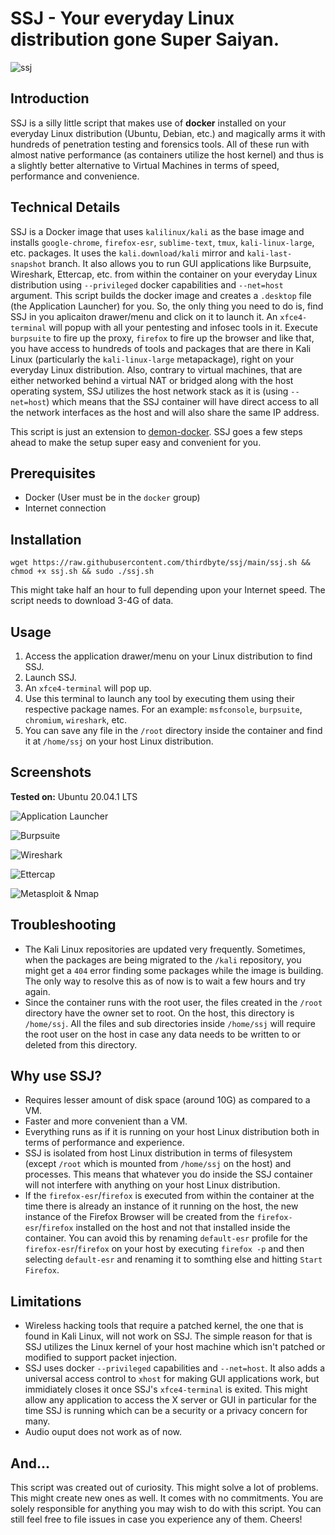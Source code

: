 # SSJ - Your everyday Linux distribution gone Super Saiyan.
![ssj](https://raw.githubusercontent.com/thirdbyte/ssj/main/ssj.png)

## Introduction
SSJ is a silly little script that makes use of **docker** installed on your everyday Linux distribution (Ubuntu, Debian, etc.) and magically arms it with hundreds of penetration testing and forensics tools. All of these run with almost native performance (as containers utilize the host kernel) and thus is a slightly better alternative to Virtual Machines in terms of speed, performance and convenience.

## Technical Details
SSJ is a Docker image that uses `kalilinux/kali` as the base image and installs `google-chrome`, `firefox-esr`, `sublime-text`, `tmux`, `kali-linux-large`, etc. packages. It uses the `kali.download/kali` mirror and `kali-last-snapshot` branch. It also allows you to run GUI applications like Burpsuite, Wireshark, Ettercap, etc. from within the container on your everyday Linux distribution using `--privileged` docker capabilities and `--net=host` argument. This script builds the docker image and creates a `.desktop` file (the Application Launcher) for you. So, the only thing you need to do is, find SSJ in you aplicaiton drawer/menu and click on it to launch it. An `xfce4-terminal` will popup with all your pentesting and infosec tools in it. Execute `burpsuite` to fire up the proxy, `firefox` to fire up the browser and like that, you have access to hundreds of tools and packages that are there in Kali Linux (particularly the `kali-linux-large` metapackage), right on your everyday Linux distribution. Also, contrary to virtual machines, that are either networked behind a virtual NAT or bridged along with the host operating system, SSJ utilizes the host network stack as it is (using `--net=host`) which means that the SSJ container will have direct access to all the network interfaces as the host and will also share the same IP address.

This script is just an extension to [demon-docker](https://github.com/thirdbyte/demon-docker). SSJ goes a few steps ahead to make the setup super easy and convenient for you. 

## Prerequisites
+ Docker (User must be in the `docker` group)
+ Internet connection

## Installation
`wget https://raw.githubusercontent.com/thirdbyte/ssj/main/ssj.sh && chmod +x ssj.sh && sudo ./ssj.sh`

This might take half an hour to full depending upon your Internet speed. The script needs to download 3-4G of data.

## Usage
1. Access the application drawer/menu on your Linux distribution to find SSJ.
2. Launch SSJ.
3. An `xfce4-terminal` will pop up.
4. Use this terminal to launch any tool by executing them using their respective package names. For an example: `msfconsole`, `burpsuite`, `chromium`, `wireshark`, etc.
5. You can save any file in the `/root` directory inside the container and find it at `/home/ssj` on your host Linux distribution.

## Screenshots

**Tested on:** Ubuntu 20.04.1 LTS

![Application Launcher](https://raw.githubusercontent.com/thirdbyte/ssj/main/screenshots/ssj_ss_application_launcher.png)

![Burpsuite](https://raw.githubusercontent.com/thirdbyte/ssj/main/screenshots/ssj_ss_burpsuite.png)

![Wireshark](https://raw.githubusercontent.com/thirdbyte/ssj/main/screenshots/ssj_ss_wireshark.png)

![Ettercap](https://raw.githubusercontent.com/thirdbyte/ssj/main/screenshots/ssj_ss_ettercap.png)

![Metasploit & Nmap](https://raw.githubusercontent.com/thirdbyte/ssj/main/screenshots/ssj_ss_msf_nmap.png)

## Troubleshooting
+ The Kali Linux repositories are updated very frequently. Sometimes, when the packages are being migrated to the `/kali` repository, you might get a `404` error finding some packages while the image is building. The only way to resolve this as of now is to wait a few hours and try again.
+ Since the container runs with the root user, the files created in the `/root` directory have the owner set to root. On the host, this directory is `/home/ssj`. All the files and sub directories inside `/home/ssj` will require the root user on the host in case any data needs to be written to or deleted from this directory.

## Why use SSJ?
+ Requires lesser amount of disk space (around 10G) as compared to a VM.
+ Faster and more convenient than a VM.
+ Everything runs as if it is running on your host Linux distribution both in terms of performance and experience.
+ SSJ is isolated from host Linux distribution in terms of filesystem (except `/root` which is mounted from `/home/ssj` on the host) and processes. This means that whatever you do inside the SSJ container will not interfere with anything on your host Linux distribution.
+ If the `firefox-esr`/`firefox` is executed from within the container at the time there is already an instance of it running on the host, the new instance of the Firefox Browser will be created from the `firefox-esr`/`firefox` installed on the host and not that installed inside the container. You can avoid this by renaming `default-esr` profile for the `firefox-esr`/`firefox` on your host by executing `firefox -p` and then selecting `default-esr` and renaming it to somthing else and hitting `Start Firefox`.

## Limitations
+ Wireless hacking tools that require a patched kernel, the one that is found in Kali Linux, will not work on SSJ. The simple reason for that is SSJ utilizes the Linux kernel of your host machine which isn't patched or modified to support packet injection.
+ SSJ uses docker `--privileged` capabilities and `--net=host`. It also adds a universal access control to `xhost` for making GUI applications work, but immidiately closes it once SSJ's `xfce4-terminal` is exited. This might allow any application to access the X server or GUI in particular for the time SSJ is running which can be a security or a privacy concern for many.
+ Audio ouput does not work as of now.

## And...
This script was created out of curiosity. This might solve a lot of problems. This might create new ones as well. It comes with no commitments. You are solely responsible for anything you may wish to do with this script. You can still feel free to file issues in case you experience any of them. Cheers!
